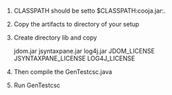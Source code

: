 1) CLASSPATH should be setto $CLASSPATH:cooja.jar:.
2) Copy the artifacts to directory of your setup
3) Create directory lib and copy 

   jdom.jar      jsyntaxpane.jar      log4j.jar
   JDOM_LICENSE  JSYNTAXPANE_LICENSE  LOG4J_LICENSE

4) Then compile the GenTestcsc.java
5) Run GenTestcsc
